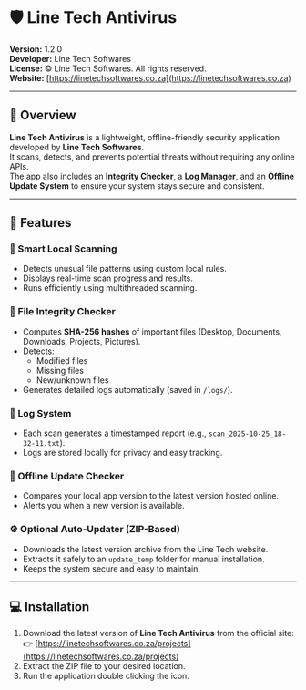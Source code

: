 # 🛡️ Line Tech Antivirus

**Version:** 1.2.0  
**Developer:** Line Tech Softwares  
**License:** © Line Tech Softwares. All rights reserved.  
**Website:** [https://linetechsoftwares.co.za](https://linetechsoftwares.co.za)

---

## 📖 Overview

**Line Tech Antivirus** is a lightweight, offline-friendly security application developed by **Line Tech Softwares**.  
It scans, detects, and prevents potential threats without requiring any online APIs.  
The app also includes an **Integrity Checker**, a **Log Manager**, and an **Offline Update System** to ensure your system stays secure and consistent.

---

## 🚀 Features

### 🧠 Smart Local Scanning
- Detects unusual file patterns using custom local rules.  
- Displays real-time scan progress and results.  
- Runs efficiently using multithreaded scanning.

### 🧩 File Integrity Checker
- Computes **SHA-256 hashes** of important files (Desktop, Documents, Downloads, Projects, Pictures).  
- Detects:
  - Modified files  
  - Missing files  
  - New/unknown files  
- Generates detailed logs automatically (saved in `/logs/`).

### 🧾 Log System
- Each scan generates a timestamped report (e.g., `scan_2025-10-25_18-32-11.txt`).  
- Logs are stored locally for privacy and easy tracking.

### 🔄 Offline Update Checker
- Compares your local app version to the latest version hosted online.  
- Alerts you when a new version is available.  


### ⚙️ Optional Auto-Updater (ZIP-Based)
- Downloads the latest version archive from the Line Tech website.  
- Extracts it safely to an `update_temp` folder for manual installation.  
- Keeps the system secure and easy to maintain.

---

## 💻 Installation

1. Download the latest version of **Line Tech Antivirus** from the official site:  
   👉 [https://linetechsoftwares.co.za/projects](https://linetechsoftwares.co.za/projects)
2. Extract the ZIP file to your desired location.  
3. Run the application double clicking the icon.
